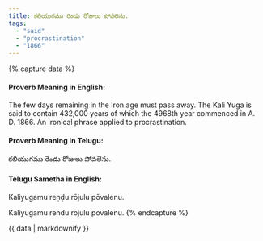 ```yaml
---
title: కలియుగము రెండు రోజులు పోవలెను.
tags:
  - "said"
  - "procrastination"
  - "1866"
---
```


{% capture data %}
#### Proverb Meaning in English:
The few days remaining in the Iron age must pass away.
The Kali Yuga is said to contain 432,000 years of which the 4968th year commenced in A. D. 1866.
An ironical phrase applied to procrastination.

#### Proverb Meaning in Telugu:
కలియుగము రెండు రోజులు పోవలెను.

#### Telugu Sametha in English:
Kaliyugamu reṇḍu rōjulu pōvalenu.

Kaliyugamu rendu rojulu povalenu.
{% endcapture %}

{{ data | markdownify }}

